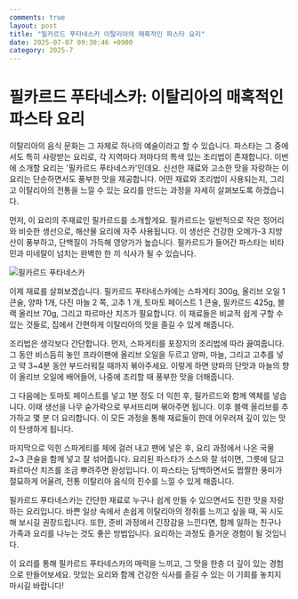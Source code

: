 ```yaml
---
comments: true
layout: post
title: "필카르드 푸타네스카 이탈리아의 매혹적인 파스타 요리"
date: 2025-07-07 09:30:46 +0900
category: 2025-7
---
```


# 필카르드 푸타네스카: 이탈리아의 매혹적인 파스타 요리

이탈리아의 음식 문화는 그 자체로 하나의 예술이라고 할 수 있습니다. 파스타는 그 중에서도 특히 사랑받는 요리로, 각 지역마다 저마다의 특색 있는 조리법이 존재합니다. 이번에 소개할 요리는 '필카르드 푸타네스카'인데요. 신선한 재료와 고소한 맛을 자랑하는 이 요리는 단순하면서도 풍부한 맛을 제공합니다. 어떤 재료와 조리법이 사용되는지, 그리고 이탈리아의 전통을 느낄 수 있는 요리를 만드는 과정을 자세히 살펴보도록 하겠습니다.

먼저, 이 요리의 주재료인 필카르드를 소개할게요. 필카르드는 일반적으로 작은 정어리와 비슷한 생선으로, 해산물 요리에 자주 사용됩니다. 이 생선은 건강한 오메가-3 지방산이 풍부하고, 단백질이 가득해 영양가가 높습니다. 필카르드가 들어간 파스타는 비타민과 미네랄이 넘치는 완벽한 한 끼 식사가 될 수 있습니다. 

![필카르드 푸타네스카](https://www.themealdb.com/images/media/meals/vvtvtr1511180578.jpg)

이제 재료를 살펴보겠습니다. 필카르드 푸타네스카에는 스파게티 300g, 올리브 오일 1 큰술, 양파 1개, 다진 마늘 2 쪽, 고추 1 개, 토마토 페이스트 1 큰술, 필카르드 425g, 블랙 올리브 70g, 그리고 파르마산 치즈가 필요합니다. 이 재료들은 비교적 쉽게 구할 수 있는 것들로, 집에서 간편하게 이탈리아의 맛을 즐길 수 있게 해줍니다.

조리법은 생각보다 간단합니다. 먼저, 스파게티를 포장지의 조리법에 따라 끓여줍니다. 그 동안 비스듬히 놓인 프라이팬에 올리브 오일을 두르고 양파, 마늘, 그리고 고추를 넣고 약 3~4분 동안 부드러워질 때까지 볶아주세요. 이렇게 하면 양파의 단맛과 마늘의 향이 올리브 오일에 배어들어, 나중에 조리할 때 풍부한 맛을 더해줍니다.

그 다음에는 토마토 페이스트를 넣고 1분 정도 더 익힌 후, 필카르드와 함께 액체를 넣습니다. 이때 생선을 나무 숟가락으로 부서뜨리며 볶아주면 됩니다. 이후 블랙 올리브를 추가하고 몇 분 더 요리합니다. 이 모든 과정을 통해 재료들이 한데 어우러져 깊이 있는 맛이 탄생하게 됩니다.

마지막으로 익힌 스파게티를 체에 걸러 내고 팬에 넣은 후, 요리 과정에서 나온 국물 2~3 큰술을 함께 넣고 잘 섞어줍니다. 요리된 파스타가 소스와 잘 섞이면, 그릇에 담고 파르마산 치즈를 조금 뿌려주면 완성입니다. 이 파스타는 담백하면서도 짭짤한 풍미가 절묘하게 어울려, 전통 이탈리아 음식의 진수를 느낄 수 있게 해줍니다.

필카르드 푸타네스카는 간단한 재료로 누구나 쉽게 만들 수 있으면서도 진한 맛을 자랑하는 요리입니다. 바쁜 일상 속에서 손쉽게 이탈리아의 정취를 느끼고 싶을 때, 꼭 시도해 보시길 권장드립니다. 또한, 준비 과정에서 긴장감을 느낀다면, 함께 일하는 친구나 가족과 요리를 나누는 것도 좋은 방법입니다. 요리하는 과정도 즐거운 경험이 될 것입니다.

이 요리를 통해 필카르드 푸타네스카의 매력을 느끼고, 그 맛을 한층 더 깊이 있는 경험으로 만들어보세요. 맛있는 요리와 함께 건강한 식사를 즐길 수 있는 이 기회를 놓치지 마시길 바랍니다!